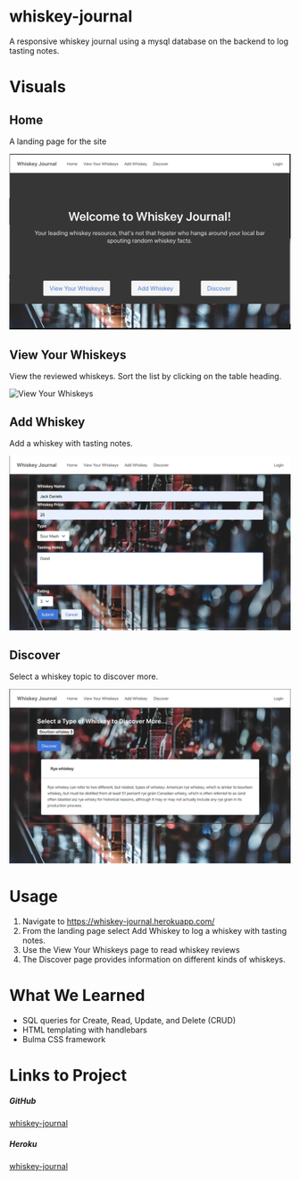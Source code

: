 # whiskey-journal
A responsive whiskey journal using a mysql database on the backend to log tasting notes.

# Visuals
## Home
A landing page for the site

![Home](public/images/home.png)

## View Your Whiskeys
View the reviewed whiskeys.  Sort the list by clicking on the table heading.

![ View Your Whiskeys](public/images/view.png)

## Add Whiskey
Add a whiskey with tasting notes.

![Add Whiskey](public/images/add.png)

## Discover
Select a whiskey topic to discover more.

![Discover](public/images/discover.png)

# Usage

1. Navigate to https://whiskey-journal.herokuapp.com/
2. From the landing page select Add Whiskey to log a whiskey with tasting notes.
3. Use the View Your Whiskeys page to read whiskey reviews
4. The Discover page provides information on different kinds of whiskeys.


# What We Learned

* SQL queries for Create, Read, Update, and Delete (CRUD)
* HTML templating with handlebars
* Bulma CSS framework


# Links to Project

##### GitHub
[whiskey-journal](https://github.com/eric-gustafson1/whiskey-journal)

##### Heroku
[whiskey-journal](https://whiskey-journal.herokuapp.com/)
